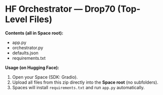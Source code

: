 # HF Orchestrator — Drop70 (Top-Level Files)

**Contents (all in Space root):**
- app.py
- orchestrator.py
- defaults.json
- requirements.txt

**Usage (on Hugging Face):**
1. Open your Space (SDK: Gradio).
2. Upload all files from this zip directly into the **Space root** (no subfolders).
3. Spaces will install `requirements.txt` and run `app.py` automatically.
